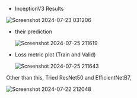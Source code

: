 
- InceptionV3 Results

  
![Screenshot 2024-07-23 031206](https://github.com/user-attachments/assets/42621ff6-e4de-4c4a-b0b5-df3956206343)

- their prediction

  ![Screenshot 2024-07-25 211619](https://github.com/user-attachments/assets/d95f45c3-e866-4536-8504-7132f0379e56)


- Loss metric plot (Train and Valid)

  ![Screenshot 2024-07-25 211643](https://github.com/user-attachments/assets/444086d3-3784-4660-9bcf-3d4f4ce0330c)



Other than this, Tried ResNet50 and EfficientNetB7,


![Screenshot 2024-07-22 212048](https://github.com/user-attachments/assets/5b55b5a4-077d-4edf-ac8c-191dd4ae6047)
